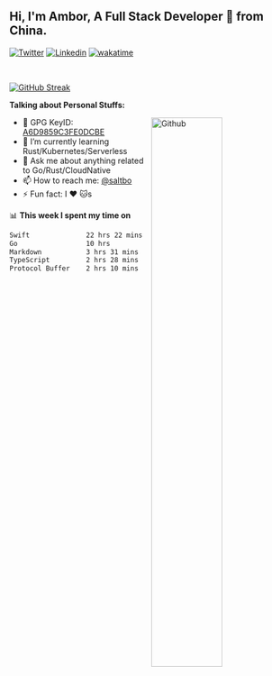 ## Hi, I'm Ambor, A Full Stack Developer 🚀 from China.

[![Twitter](https://img.shields.io/badge/-saltbo-1ca0f1?style=flat&logo=twitter&logoColor=white)](https://twitter.com/rdsaltbo)
[![Linkedin](https://img.shields.io/badge/-saltbo-blue?style=flat&logo=Linkedin&logoColor=white)](https://www.linkedin.com/in/saltbo/)
[![wakatime](https://wakatime.com/badge/user/f82b1c77-faab-48cd-aef5-a12c0aff104b.svg)](https://wakatime.com/@f82b1c77-faab-48cd-aef5-a12c0aff104b)

&nbsp;  

[![GitHub Streak](https://streak-stats.demolab.com/?user=saltbo&hide_border=true&date_format=M%20j%5B%2C%20Y%5D)](https://git.io/streak-stats)


**Talking about Personal Stuffs:**
<!-- Any image aligned to the right. Beware the width  -->
<img width="50%" align="right" alt="Github" src="https://raw.githubusercontent.com/saltbo/saltbo/master/images/git-header.svg" />

- 🤘 GPG KeyID: [A6D9859C3FE0DCBE](https://saltbo.cn/pgp_keys.asc)
- 🌱 I’m currently learning Rust/Kubernetes/Serverless
- 💬 Ask me about anything related to Go/Rust/CloudNative
- 📫 How to reach me: [@saltbo](https://t.me/saltbo)
- ⚡ Fun fact: I :heart: :cat:s


📊 **This week I spent my time on**
<!--START_SECTION:waka-->

```txt
Swift              22 hrs 22 mins  ████████████▓░░░░░░░░░░░░   50.84 %
Go                 10 hrs          █████▓░░░░░░░░░░░░░░░░░░░   22.73 %
Markdown           3 hrs 31 mins   ██░░░░░░░░░░░░░░░░░░░░░░░   08.02 %
TypeScript         2 hrs 28 mins   █▒░░░░░░░░░░░░░░░░░░░░░░░   05.63 %
Protocol Buffer    2 hrs 10 mins   █▒░░░░░░░░░░░░░░░░░░░░░░░   04.96 %
```

<!--END_SECTION:waka-->
